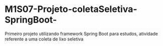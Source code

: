 # M1S07-Projeto-coletaSeletiva-SpringBoot-
Primeiro projeto utilizando framework Spring Boot para estudos, atividade referente a uma coleta de lixo seletiva
